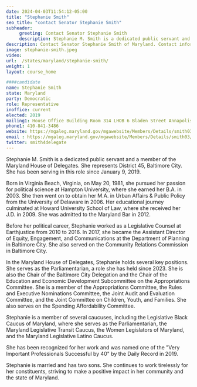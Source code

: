 ```yaml
---
date: 2024-04-03T11:54:12-05:00
title: "Stephanie Smith"
seo_title: "contact Senator Stephanie Smith"
subheader:
     greeting: Contact Senator Stephanie Smith
     description: Stephanie M. Smith is a dedicated public servant and a member of the Maryland House of Delegates. She represents District 45, Baltimore City. She has been serving in this role since January 9, 2019.
description: Contact Senator Stephanie Smith of Maryland. Contact information for Stephanie Smith includes email address, phone number, and mailing address.
image: stephanie-smith.jpeg
video:
url:  /states/maryland/stephanie-smith/
weight: 1
layout: course_home

####candidate
name: Stephanie Smith
state: Maryland
party: Democratic
role: Representative
inoffice: current
elected: 2019
mailing1: House Office Building Room 314 LHOB 6 Bladen Street Annapolis, MD 21401
phone1: 410-841-3486
website: https://mgaleg.maryland.gov/mgawebsite/Members/Details/smith03/
email : https://mgaleg.maryland.gov/mgawebsite/Members/Details/smith03/
twitter: smith4delegate
---
```


Stephanie M. Smith is a dedicated public servant and a member of the Maryland House of Delegates. She represents District 45, Baltimore City. She has been serving in this role since January 9, 2019.

Born in Virginia Beach, Virginia, on May 20, 1981, she pursued her passion for political science at Hampton University, where she earned her B.A. in 2003. She then went on to obtain her M.A. in Urban Affairs & Public Policy from the University of Delaware in 2006. Her educational journey culminated at Howard University School of Law, where she received her J.D. in 2009. She was admitted to the Maryland Bar in 2012.

Before her political career, Stephanie worked as a Legislative Counsel at Earthjustice from 2010 to 2016. In 2017, she became the Assistant Director of Equity, Engagement, and Communications at the Department of Planning in Baltimore City. She also served on the Community Relations Commission in Baltimore City.

In the Maryland House of Delegates, Stephanie holds several key positions. She serves as the Parliamentarian, a role she has held since 2023. She is also the Chair of the Baltimore City Delegation and the Chair of the Education and Economic Development Subcommittee on the Appropriations Committee. She is a member of the Appropriations Committee, the Rules and Executive Nominations Committee, the Joint Audit and Evaluation Committee, and the Joint Committee on Children, Youth, and Families. She also serves on the Spending Affordability Committee.

Stephanie is a member of several caucuses, including the Legislative Black Caucus of Maryland, where she serves as the Parliamentarian, the Maryland Legislative Transit Caucus, the Women Legislators of Maryland, and the Maryland Legislative Latino Caucus.

She has been recognized for her work and was named one of the "Very Important Professionals Successful by 40" by the Daily Record in 2019.

Stephanie is married and has two sons. She continues to work tirelessly for her constituents, striving to make a positive impact in her community and the state of Maryland.
